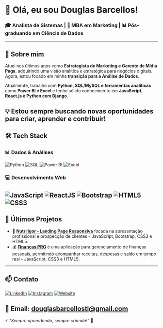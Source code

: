 # 👋 Olá, eu sou Douglas Barcellos!
### 🎓 **Analista de Sistemas** | 🎯 **MBA em Marketing** | 📊 **Pós-graduando em Ciência de Dados**  
---
## 🚀 Sobre mim

Atuei nos últimos anos como **Estrategista de Marketing e Gerente de Mídia Paga**, adquirindo uma visão analítica e estratégica para negócios digitais. Agora, estou focado em minha **transição para a Análise de Dados**.  

Atualmente, trabalho com **Python, SQL/MySQL e ferramentas analíticas** como **Power BI e Excel** e tenho sólido conhecimento em **JavaScript, React.js e Python com Django**.

💡 Estou sempre buscando novas oportunidades para criar, aprender e contribuir!
---
## 🛠️ Tech Stack
### **📊 Dados & Análises**
![Python](https://img.shields.io/badge/-Python-3776AB?style=flat-square&logo=python&logoColor=white)
![SQL](https://img.shields.io/badge/-SQL-4479A1?style=flat-square&logo=mysql&logoColor=white)
![Power BI](https://img.shields.io/badge/-Power%20BI-F2C811?style=flat-square&logo=power-bi&logoColor=black)
![Excel](https://img.shields.io/badge/-Excel-217346?style=flat-square&logo=microsoft-excel&logoColor=white)

### **💻 Desenvolvimento Web**
![JavaScript](https://img.shields.io/badge/-JavaScript-F7DF1E?style=flat-square&logo=javascript&logoColor=black)
![ReactJS](https://img.shields.io/badge/-ReactJS-61DAFB?style=flat-square&logo=react&logoColor=black)
![Bootstrap](https://img.shields.io/badge/-Bootstrap-7952B3?style=flat-square&logo=bootstrap&logoColor=white)
![HTML5](https://img.shields.io/badge/-HTML5-E34F26?style=flat-square&logo=html5&logoColor=white)
![CSS3](https://img.shields.io/badge/-CSS3-1572B6?style=flat-square&logo=css3&logoColor=white)
---
## 📌 Últimos Projetos
- 🎨 [**Nutri Igor - Landing Page Responsiva**](https://nutriigor.com.br/) focada na apresentação profissional e prospecção de clientes - JavaScript, Bootstrap, CSS3 e HTML5.
- 💰 [**Finanças PRO**](https://douglasbarcellos.github.io/financaspro/) é uma aplicação para gerenciamento de finanças pessoais, permitindo acompanhar receitas, despesas e saldo em tempo real - JavaScript, CSS3 e HTML5.

---
## 📫 Contato
[![LinkedIn](https://img.shields.io/badge/-LinkedIn-0077B5?style=for-the-badge&logo=linkedin&logoColor=white)](https://www.linkedin.com/in/douglascbarcellos/)
[![Instagram](https://img.shields.io/badge/-Instagram-E4405F?style=for-the-badge&logo=instagram&logoColor=white)](https://www.instagram.com/douglasbarcelloss)
[![Website](https://img.shields.io/badge/-Portfólio-FF7139?style=for-the-badge&logo=Firefox&logoColor=white)](https://github.com/douglasbarcellos)

📧 **Email:** douglasbarcellosti@gmail.com  
---
⚡ *"Sempre aprendendo, sempre criando!"* 🚀

